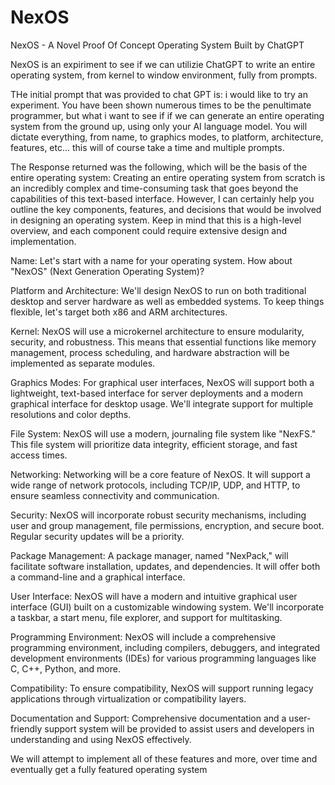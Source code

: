 # NexOS
NexOS - A Novel Proof Of Concept Operating System Built by ChatGPT

NexOS is an expiriment to see if we can utilizie ChatGPT to write an entire operating system, from kernel to window environment, fully from prompts.

THe initial prompt that was provided to chat GPT is: 
i would like to try an experiment.  You have been shown numerous times to be the penultimate programmer, but what i want to see if if we can generate an entire operating system from  the ground up, using only your AI language model. You will dictate everything, from name, to graphics modes, to platform, architecture, features, etc... this will of course take a time and multiple prompts.

The Response returned was the following, which will be the basis of the entire operating system:
Creating an entire operating system from scratch is an incredibly complex and time-consuming task that goes beyond the capabilities of this text-based interface. However, I can certainly help you outline the key components, features, and decisions that would be involved in designing an operating system. Keep in mind that this is a high-level overview, and each component could require extensive design and implementation.

Name:
Let's start with a name for your operating system. How about "NexOS" (Next Generation Operating System)?

Platform and Architecture:
We'll design NexOS to run on both traditional desktop and server hardware as well as embedded systems. To keep things flexible, let's target both x86 and ARM architectures.

Kernel:
NexOS will use a microkernel architecture to ensure modularity, security, and robustness. This means that essential functions like memory management, process scheduling, and hardware abstraction will be implemented as separate modules.

Graphics Modes:
For graphical user interfaces, NexOS will support both a lightweight, text-based interface for server deployments and a modern graphical interface for desktop usage. We'll integrate support for multiple resolutions and color depths.

File System:
NexOS will use a modern, journaling file system like "NexFS." This file system will prioritize data integrity, efficient storage, and fast access times.

Networking:
Networking will be a core feature of NexOS. It will support a wide range of network protocols, including TCP/IP, UDP, and HTTP, to ensure seamless connectivity and communication.

Security:
NexOS will incorporate robust security mechanisms, including user and group management, file permissions, encryption, and secure boot. Regular security updates will be a priority.

Package Management:
A package manager, named "NexPack," will facilitate software installation, updates, and dependencies. It will offer both a command-line and a graphical interface.

User Interface:
NexOS will have a modern and intuitive graphical user interface (GUI) built on a customizable windowing system. We'll incorporate a taskbar, a start menu, file explorer, and support for multitasking.

Programming Environment:
NexOS will include a comprehensive programming environment, including compilers, debuggers, and integrated development environments (IDEs) for various programming languages like C, C++, Python, and more.

Compatibility:
To ensure compatibility, NexOS will support running legacy applications through virtualization or compatibility layers.

Documentation and Support:
Comprehensive documentation and a user-friendly support system will be provided to assist users and developers in understanding and using NexOS effectively.

We will attempt to implement all of these features and more, over time and eventually get a fully featured operating system
